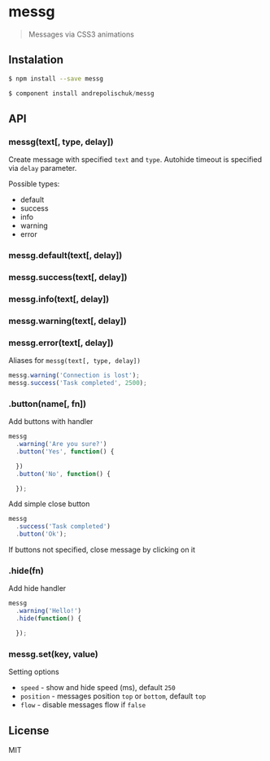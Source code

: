 # messg

  > Messages via CSS3 animations

## Instalation

```sh
$ npm install --save messg
```

```js
$ component install andrepolischuk/messg
```

## API

### messg(text[, type, delay])

  Create message with specified `text` and `type`.
  Аutohide timeout is specified via `delay` parameter.

  Possible types:

  * default
  * success
  * info
  * warning
  * error

### messg.default(text[, delay])
### messg.success(text[, delay])
### messg.info(text[, delay])
### messg.warning(text[, delay])
### messg.error(text[, delay])

  Aliases for `messg(text[, type, delay])`

```js
messg.warning('Connection is lost');
messg.success('Task completed', 2500);
```

### .button(name[, fn])

  Add buttons with handler

```js
messg
  .warning('Are you sure?')
  .button('Yes', function() {

  })
  .button('No', function() {

  });
```

  Add simple close button

```js
messg
  .success('Task completed')
  .button('Ok');
```

  If buttons not specified, close message by clicking on it

### .hide(fn)

  Add hide handler

```js
messg
  .warning('Hello!')
  .hide(function() {

  });
```

### messg.set(key, value)

  Setting options

  * `speed` - show and hide speed (ms), default `250`
  * `position` - messages position `top` or `bottom`, default `top`
  * `flow` - disable messages flow if `false`

## License

  MIT
